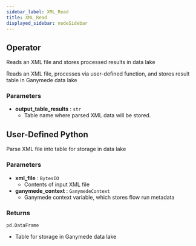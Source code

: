 ```yaml
---
sidebar_label: XML_Read
title: XML_Read
displayed_sidebar: nodeSidebar
---
```


## Operator
Reads an XML file and stores processed results in data lake

Reads an XML file, processes via user-defined function, and stores result
table in Ganymede data lake


### Parameters
- **output_table_results** : `str`
    - Table name where parsed XML data will be stored.
## User-Defined Python
Parse XML file into table for storage in data lake


### Parameters
- **xml_file** : `BytesIO`
    - Contents of input XML file
- **ganymede_context** : `GanymedeContext`
    - Ganymede context variable, which stores flow run metadata


### Returns
`pd.DataFrame`
  - Table for storage in Ganymede data lake